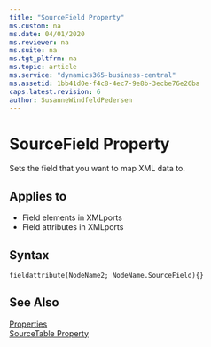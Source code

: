 ```yaml
---
title: "SourceField Property"
ms.custom: na
ms.date: 04/01/2020
ms.reviewer: na
ms.suite: na
ms.tgt_pltfrm: na
ms.topic: article
ms.service: "dynamics365-business-central"
ms.assetid: 1bb41d0e-f4c8-4ec7-9e8b-3ecbe76e26ba
caps.latest.revision: 6
author: SusanneWindfeldPedersen
---
```


 

# SourceField Property
Sets the field that you want to map XML data to.  
  
## Applies to  
- Field elements in XMLports
- Field attributes in XMLports
  
## Syntax
```
fieldattribute(NodeName2; NodeName.SourceField){}
```  
  
## See Also  
 [Properties](devenv-properties.md)   
 [SourceTable Property](devenv-sourcetable-property.md)